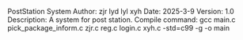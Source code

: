 PostStation System
Author: zjr lyd lyl xyh 
Date: 2025-3-9
Version: 1.0
Description: A system for post station.
Compile command: gcc main.c pick_package_inform.c zjr.c reg.c login.c xyh.c -std=c99 -g -o main